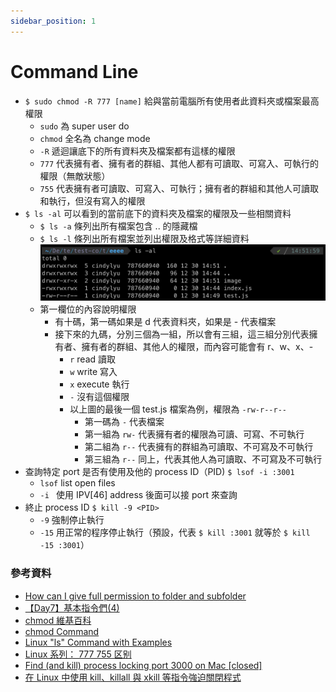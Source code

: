 ```yaml
---
sidebar_position: 1
---
```


# Command Line

- `$ sudo chmod -R 777 [name]` 給與當前電腦所有使用者此資料夾或檔案最高權限
  - `sudo` 為 super user do
  - `chmod` 全名為 change mode
  - `-R` 遞迴讓底下的所有資料夾及檔案都有這樣的權限
  - `777` 代表擁有者、擁有者的群組、其他人都有可讀取、可寫入、可執行的權限（無敵狀態）
  - `755` 代表擁有者可讀取、可寫入、可執行；擁有者的群組和其他人可讀取和執行，但沒有寫入的權限
- `$ ls -al` 可以看到的當前底下的資料夾及檔案的權限及一些相關資料
  - `$ ls -a` 條列出所有檔案包含 .. 的隱藏檔
  - `$ ls -l` 條列出所有檔案並列出權限及格式等詳細資料
    ![terminal screenshot](./img/permission.png)
  - 第一欄位的內容說明權限
    - 有十碼，第一碼如果是 d 代表資料夾，如果是 - 代表檔案
    - 接下來的九碼，分別三個為一組，所以會有三組，這三組分別代表擁有者、擁有者的群組、其他人的權限，而內容可能會有 r、w、x、-
      - `r` read 讀取
      - `w` write 寫入
      - `x` execute 執行
      - `-` 沒有這個權限
      - 以上圖的最後一個 test.js 檔案為例，權限為 `-rw-r--r--`
        - 第一碼為 `-` 代表檔案
        - 第一組為 `rw-` 代表擁有者的權限為可讀、可寫、不可執行
        - 第二組為 `r--` 代表擁有的群組為可讀取、不可寫及不可執行
        - 第三組為 `r--` 同上，代表其他人為可讀取、不可寫及不可執行
- 查詢特定 port 是否有使用及他的 process ID（PID) `$ lsof -i :3001`
  - `lsof` list open files
  - `-i ` 使用 IPV[46] address 後面可以接 port 來查詢
- 終止 process ID `$ kill -9 <PID>`
  - `-9` 強制停止執行
  - `-15` 用正常的程序停止執行（預設，代表 `$ kill :3001` 就等於 `$ kill -15 :3001`）

### 參考資料

- [How can I give full permission to folder and subfolder](https://askubuntu.com/questions/719996/how-can-i-give-full-permission-to-folder-and-subfolder)
- [【Day7】基本指令們(4)](https://ithelp.ithome.com.tw/articles/10218257)
- [chmod 維基百科](https://zh.wikipedia.org/zh-tw/Chmod)
- [chmod Command](https://www.ibm.com/docs/zh-tw/aix/7.1?topic=c-chmod-command)
- [Linux "ls" Command with Examples](https://www.atatus.com/blog/ls-command-in-linux-with-example/)
- [Linux 系列： 777 755 区别](https://blog.csdn.net/VIP099/article/details/104810960)
- [Find (and kill) process locking port 3000 on Mac [closed]](https://stackoverflow.com/questions/3855127/find-and-kill-process-locking-port-3000-on-mac)
- [在 Linux 中使用 kill、killall 與 xkill 等指令強迫關閉程式](https://blog.gtwang.org/linux/linux-kill-killall-xkill/)
